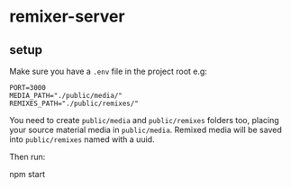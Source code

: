 # remixer-server

## setup

Make sure you have a `.env` file in the project root e.g:

```
PORT=3000
MEDIA_PATH="./public/media/"
REMIXES_PATH="./public/remixes/"
```

You need to create `public/media` and `public/remixes` folders too, placing your source material media in `public/media`. Remixed media will be saved into `public/remixes` named with a uuid.

Then run:

  npm start